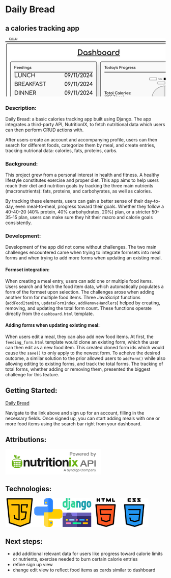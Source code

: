 # Daily Bread
## a calories tracking app

![Daily Bread Screenshot](./main_app/static/images/Daily-bread-screenshot.png)

### Description:
Daily Bread: a basic calories tracking app built using Django. The app integrates a third-party API, NutritionIX, to fetch nutritional data which users can then perform CRUD actions with.

After users create an account and accompanying profile, users can then search for different foods, categorize them by meal, and create entries, tracking nutrional data: calories, fats, proteins, carbs.

### Background:
This project grew from a personal interest in health and fitness. A healthy lifestyle constitutes exercise and proper diet. This app aims to help users reach their diet and nutrition goals by tracking the three main nutrients (macronutrients): fats, proteins, and carbohyrates, as well as calories.

By tracking these elements, users can gain a better sense of their day-to-day, even meal-to-meal, progress toward their goals. Whether they follow a 40-40-20 (40% protein, 40% carbohydrates, 20%) plan, or a stricter 50-35-15 plan, users can make sure they hit their macro and calorie goals consistently.

### Development:
Development of the app did not come without challenges. The two main challenges encountered came when trying to integrate formsets into meal forms and when trying to add more forms when updating an existing meal.

#### Formset integration:
When creating a meal entry, users can add one or multiple food items. Users search and fetch the food item data, which automatically populates a form of the formset upon selection. The challenges arose when adding another form for multiple food items. Three JavaScript functions (`addFoodItemBtn`, `updateFormIndex`, `addRemoveHandlers`) helped by creating, removing, and updating the total form count. These functions operate directly from the `dashboard.html` template.

#### Adding forms when updating existing meal:
When users edit a meal, they can also add new food items. At first, the `feeding_form.html` template would clone an existing form, which the user can then edit as a new food item. This created cloned form ids which would cause the `save()` to only apply to the newest form. To acheive the desired outcome, a similar solution to the prior allowed users to `addForm()` while also allowing editing to existing forms, and track the total forms. The tracking of total forms, whether adding or removing them, presented the biggest challenge for this feature.

## Getting Started:
[Daily Bread](https://dailybread-5cf707dc2446.herokuapp.com/accounts/signup/)

Navigate to the link above and sign up for an account, filling in the necessary fields. Once signed up, you can start adding meals with one or more food items using the search bar right from your dashboard.

## Attributions:
<a href="https://www.nutritionix.com/business/api">
  <img src="./main_app/static/images/Updated_NutritionixAPI_hires_flat.png" alt="Nutritionix" width="300">
</a>

## Technologies:
<img src="./main_app/static/images/image.png" alt="JavaScript" width="90"><img src="./main_app/static/images/image-1.png" alt="Python" width="90"><img src="./main_app/static/images/image-3.png" alt="Django" width="90"><img src="./main_app/static/images/image-5.png" alt="HTML" width="90"><img src="./main_app/static/images/image-6.png" alt="CSS" width="90">

## Next steps:
- add additional relevant data for users like progress toward calorie limits or nutrients, exercise needed to burn certain calorie entries
- refine sign up view
- change edit view to reflect food items as cards similar to dashboard